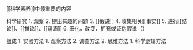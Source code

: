 [[科学素养]]中最重要的内容

科学研究
	1. 观察
	2. 提出有趣的问题
	3. [[假说]] 
	4. 收集相关[[事实]] 
	5. 进行[[结论]]、[[推论]]、[[蕴涵]] 
	6. 细化，改变，扩充或证伪假说（）

组成
	1. 实验方法
		1. 观察方法
		2. 调查方法
	2. 思维方法
		1. 科学逻辑方法